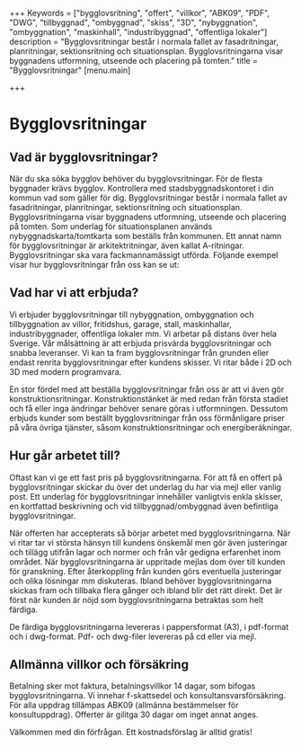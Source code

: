 +++
Keywords = ["bygglovsritning", "offert", "villkor", "ABK09", "PDF", "DWG", "tillbyggnad", "ombyggnad", "skiss", "3D", "nybyggnation", "ombyggnation", "maskinhall", "industribyggnad", "offentliga lokaler"]
description = "Bygglovsritningar består i normala fallet av fasadritningar, planritningar, sektionsritning och situationsplan. Bygglovsritningarna visar byggnadens utformning, utseende och placering på tomten."
title = "Bygglovsritningar"
[menu.main]

+++
# Bygglovsritningar

## Vad är bygglovsritningar?

När du ska söka bygglov behöver du bygglovsritningar. För de flesta byggnader krävs bygglov. Kontrollera med stadsbyggnadskontoret i din kommun vad som gäller för dig. Bygglovsritningar består i normala fallet av fasadritningar, planritningar, sektionsritning och situationsplan. Bygglovsritningarna visar byggnadens utformning, utseende och placering på tomten. Som underlag för situationsplanen används nybyggnadskarta/tomtkarta som beställs från kommunen. Ett annat namn för bygglovsritningar är arkitektritningar, även kallat A-ritningar. Bygglovsritningar ska vara fackmannamässigt utförda. Följande exempel visar hur bygglovsritningar från oss kan se ut:

## Vad har vi att erbjuda?

Vi erbjuder bygglovsritningar till nybyggnation, ombyggnation och tillbyggnation av villor, fritidshus, garage, stall, maskinhallar, industribyggnader, offentliga lokaler mm. Vi arbetar på distans över hela Sverige. Vår målsättning är att erbjuda prisvärda bygglovsritningar och snabba leveranser. Vi kan ta fram bygglovsritningar från grunden eller endast renrita bygglovsritningar efter kundens skisser. Vi ritar både i 2D och 3D med modern programvara.

En stor fördel med att beställa bygglovsritningar från oss är att vi även gör konstruktionsritningar. Konstruktionstänket är med redan från första stadiet och få eller inga ändringar behöver senare göras i utformningen. Dessutom erbjuds kunder som beställt bygglovsritningar från oss förmånligare priser på våra övriga tjänster, såsom konstruktionsritningar och energiberäkningar.

## Hur går arbetet till?

Oftast kan vi ge ett fast pris på bygglovsritningarna. För att få en offert på bygglovsritningar skickar du över det underlag du har via mejl eller vanlig post. Ett underlag för bygglovsritningar innehåller vanligtvis enkla skisser, en kortfattad beskrivning och vid tillbyggnad/ombyggnad även befintliga bygglovsritningar.

När offerten har accepterats så börjar arbetet med bygglovsritningarna. När vi ritar tar vi största hänsyn till kundens önskemål men gör även justeringar och tillägg utifrån lagar och normer och från vår gedigna erfarenhet inom området. När bygglovsritningarna är uppritade mejlas dom över till kunden för granskning. Efter återkoppling från kunden görs eventuella justeringar och olika lösningar mm diskuteras. Ibland behöver bygglovsritningarna skickas fram och tillbaka flera gånger och ibland blir det rätt direkt. Det är först när kunden är nöjd som bygglovsritningarna betraktas som helt färdiga.

De färdiga bygglovsritningarna levereras i pappersformat (A3), i pdf-format och i dwg-format. Pdf- och dwg-filer levereras på cd eller via mejl.

## Allmänna villkor och försäkring

Betalning sker mot faktura, betalningsvillkor 14 dagar, som bifogas bygglovsritningarna. Vi innehar f-skattsedel och konsultansvarsförsäkring. För alla uppdrag tillämpas ABK09 (allmänna bestämmelser för konsultuppdrag). Offerter är gilitga 30 dagar om inget annat anges.

Välkommen med din förfrågan. Ett kostnadsförslag är alltid gratis!
